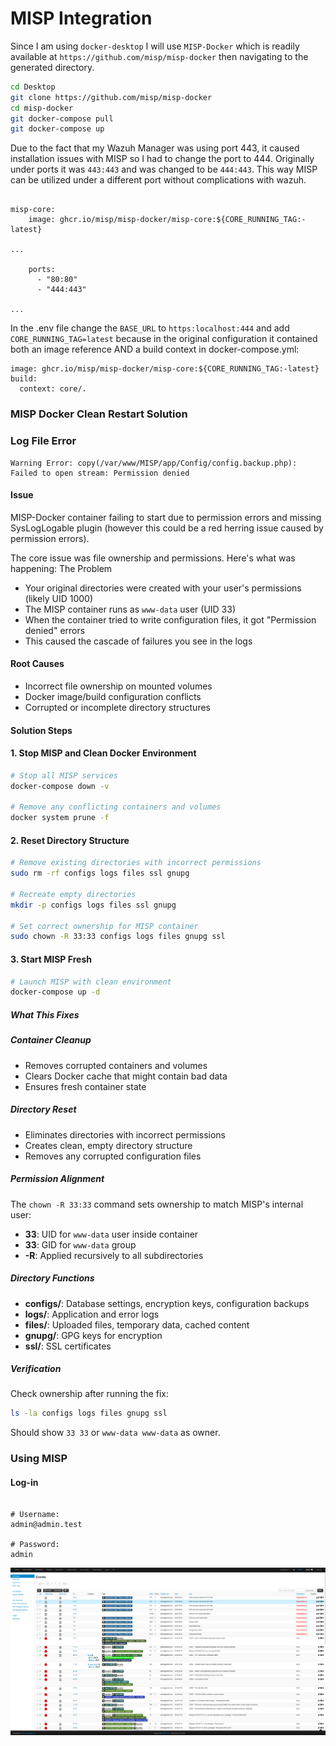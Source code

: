 # MISP Integration

Since I am using `docker-desktop` I will use `MISP-Docker` which is readily available at `https://github.com/misp/misp-docker` then navigating to the generated directory.

```bash
cd Desktop
git clone https://github.com/misp/misp-docker
cd misp-docker
git docker-compose pull
git docker-compose up
```

Due to the fact that my Wazuh Manager was using port 443, it caused installation issues with MISP so I had to change the port to 444. Originally under ports it was `443:443` and was changed to be `444:443`. This way MISP can be utilized under a different port without complications with wazuh.


```text

misp-core:
    image: ghcr.io/misp/misp-docker/misp-core:${CORE_RUNNING_TAG:-latest}

...

    ports:
      - "80:80"
      - "444:443"

...

```

In the .env file change the `BASE_URL` to `https:localhost:444` and add `CORE_RUNNING_TAG=latest` because in the original configuration it contained both an image reference AND a build context in docker-compose.yml:

```test
image: ghcr.io/misp/misp-docker/misp-core:${CORE_RUNNING_TAG:-latest}
build:
  context: core/.
```

### MISP Docker Clean Restart Solution

### Log File Error
```test
Warning Error: copy(/var/www/MISP/app/Config/config.backup.php): Failed to open stream: Permission denied
```

#### Issue
MISP-Docker container failing to start due to permission errors and missing SysLogLogable plugin (however this could be a red herring issue caused by permission errors).

The core issue was file ownership and permissions. Here's what was happening:
The Problem

- Your original directories were created with your user's permissions (likely UID 1000)
- The MISP container runs as `www-data` user (UID 33)
- When the container tried to write configuration files, it got "Permission denied" errors
- This caused the cascade of failures you see in the logs

#### Root Causes
- Incorrect file ownership on mounted volumes
- Docker image/build configuration conflicts
- Corrupted or incomplete directory structures

#### Solution Steps

#### 1. Stop MISP and Clean Docker Environment
```bash
# Stop all MISP services
docker-compose down -v

# Remove any conflicting containers and volumes
docker system prune -f
```

#### 2. Reset Directory Structure
```bash
# Remove existing directories with incorrect permissions
sudo rm -rf configs logs files ssl gnupg

# Recreate empty directories
mkdir -p configs logs files ssl gnupg

# Set correct ownership for MISP container
sudo chown -R 33:33 configs logs files gnupg ssl
```

#### 3. Start MISP Fresh
```bash
# Launch MISP with clean environment
docker-compose up -d
```

##### What This Fixes

##### Container Cleanup
- Removes corrupted containers and volumes
- Clears Docker cache that might contain bad data
- Ensures fresh container state

##### Directory Reset
- Eliminates directories with incorrect permissions
- Creates clean, empty directory structure
- Removes any corrupted configuration files

##### Permission Alignment
The `chown -R 33:33` command sets ownership to match MISP's internal user:
- **33**: UID for `www-data` user inside container
- **33**: GID for `www-data` group  
- **-R**: Applied recursively to all subdirectories

##### Directory Functions
- **configs/**: Database settings, encryption keys, configuration backups
- **logs/**: Application and error logs
- **files/**: Uploaded files, temporary data, cached content
- **gnupg/**: GPG keys for encryption
- **ssl/**: SSL certificates

##### Verification
Check ownership after running the fix:
```bash
ls -la configs logs files gnupg ssl
```
Should show `33 33` or `www-data www-data` as owner.


### Using MISP

#### Log-in

```text

# Username:
admin@admin.test

# Password:
admin

```

![MISP_Dashboard](img/MISP_DB.png)
